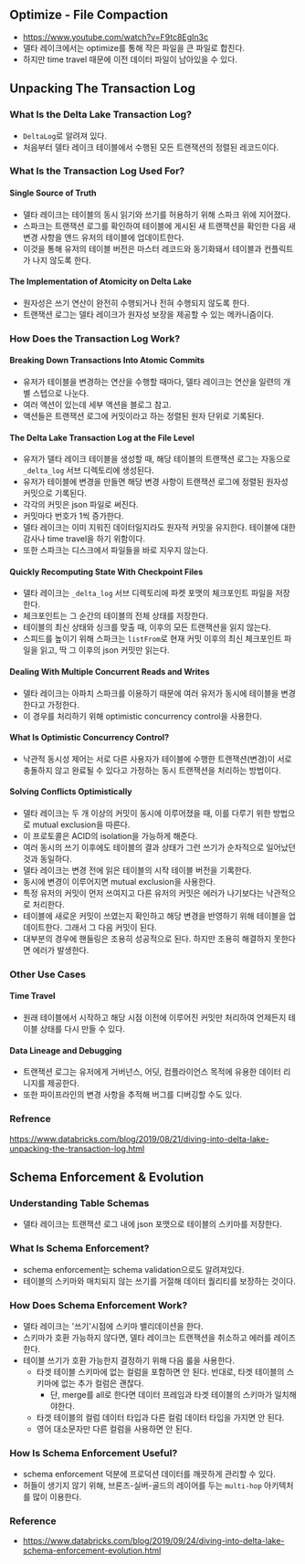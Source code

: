 ## Optimize - File Compaction
- https://www.youtube.com/watch?v=F9tc8EgIn3c
- 델타 레이크에서는 optimize를 통해 작은 파일을 큰 파일로 합친다.
- 하지만 time travel 때문에 이전 데이터 파일이 남아있을 수 있다.

## Unpacking The Transaction Log
### What Is the Delta Lake Transaction Log?
- `DeltaLog`로 알려져 있다.
- 처음부터 델타 레이크 테이블에서 수행된 모든 트랜잭션의 정렬된 레코드이다.

### What Is the Transaction Log Used For?
#### Single Source of Truth
- 델타 레이크는 테이블의 동시 읽기와 쓰기를 허용하기 위해 스파크 위에 지어졌다.
- 스파크는 트랜잭션 로그를 확인하여 테이블에 게시된 새 트랜잭션을 확인한 다음 새 변경 사항을 앤드 유저의 테이블에 업데이트한다.
- 이것을 통해 유저의 테이블 버전은 마스터 레코드와 동기화돼서 테이블과 컨플릭트가 나지 않도록 한다.

#### The Implementation of Atomicity on Delta Lake
- 원자성은 쓰기 연산이 완전히 수행되거나 전혀 수행되지 않도록 한다.
- 트랜잭션 로그는 델타 레이크가 원자성 보장을 제공할 수 있는 메카니즘이다.

### How Does the Transaction Log Work?
#### Breaking Down Transactions Into Atomic Commits
- 유저가 테이블을 변경하는 연산을 수행할 때마다, 델타 레이크는 연산을 일련의 개별 스텝으로 나눈다.
- 여러 액션이 있는데 세부 액션을 블로그 참고.
- 액션들은 트랜잭션 로그에 커밋이라고 하는 정렬된 원자 단위로 기록된다.

#### The Delta Lake Transaction Log at the File Level
- 유저가 델타 레이크 테이블을 생성할 때, 해당 테이블의 트랜잭션 로그는 자동으로 `_delta_log` 서브 디렉토리에 생성된다.
- 유저가 테이블에 변경을 만들면 해당 변경 사항이 트랜잭션 로그에 정렬된 원자성 커밋으로 기록된다.
- 각각의 커밋은 json 파일로 써진다.
- 커밋마다 번호가 1씩 증가한다.
- 델타 레이크는 이미 지워진 데이터일지라도 원자적 커밋을 유지한다. 테이블에 대한 감사나 time travel을 하기 위함이다.
- 또한 스파크는 디스크에서 파일들을 바로 지우지 않는다.

#### Quickly Recomputing State With Checkpoint Files
- 델타 레이크는 `_delta_log` 서브 디렉토리에 파켓 포맷의 체크포인트 파일을 저장한다.
- 체크포인트는 그 순간의 테이블의 전체 상태를 저장한다.
- 테이블의 최신 상태와 싱크를 맞출 때, 이후의 모든 트랜잭션을 읽지 않는다.
- 스피드를 높이기 위해 스파크는 `listFrom`로 현재 커밋 이후의 최신 체크포인트 파일을 읽고, 딱 그 이후의 json 커밋만 읽는다.

#### Dealing With Multiple Concurrent Reads and Writes
- 델타 레이크는 아파치 스파크를 이용하기 때문에 여러 유저가 동시에 테이블을 변경한다고 가정한다.
- 이 경우를 처리하기 위해 optimistic concurrency control을 사용한다.

#### What Is Optimistic Concurrency Control?
- 낙관적 동시성 제어는 서로 다른 사용자가 테이블에 수행한 트랜잭션(변경)이 서로 충돌하지 않고 완료될 수 있다고 가정하는 동시 트랜잭션을 처리하는 방법이다.

#### Solving Conflicts Optimistically
- 델타 레이크는 두 개 이상의 커밋이 동시에 이루어졌을 때, 이를 다루기 위한 방법으로 mutual exclusion을 따른다.
- 이 프로토콜은 ACID의 isolation을 가능하게 해준다.
- 여러 동시의 쓰기 이후에도 테이블의 결과 상태가 그런 쓰기가 순차적으로 일어났던 것과 동일하다.
- 델타 레이크는 변경 전에 읽은 테이블의 시작 테이블 버전을 기록한다.
- 동시에 변경이 이루어지면 mutual exclusion을 사용한다.
- 특정 유저의 커밋이 먼저 쓰여지고 다른 유저의 커밋은 에러가 나기보다는 낙관적으로 처리한다.
- 테이블에 새로운 커밋이 쓰였는지 확인하고 해당 변경을 반영하기 위해 테이블을 업데이트한다. 그래서 그 다음 커밋이 된다.
- 대부분의 경우에 핸들링은 조용히 성공적으로 된다. 하지만 조용히 해결하지 못한다면 에러가 발생한다.

### Other Use Cases
#### Time Travel
- 원래 테이블에서 시작하고 해당 시점 이전에 이루어진 커밋만 처리하여 언제든지 테이블 상태를 다시 만들 수 있다.

#### Data Lineage and Debugging
- 트랜잭션 로그는 유저에게 거버넌스, 어딧, 컴플라이언스 목적에 유용한 데이터 리니지를 제공한다.
- 또한 파이프라인의 변경 사항을 추적해 버그를 디버깅할 수도 있다.

### Refrence
https://www.databricks.com/blog/2019/08/21/diving-into-delta-lake-unpacking-the-transaction-log.html

## Schema Enforcement & Evolution
### Understanding Table Schemas
- 델타 레이크는 트랜잭션 로그 내에 json 포맷으로 테이블의 스키마를 저장한다.

### What Is Schema Enforcement?
- schema enforcement는 schema validation으로도 알려져있다.
- 테이블의 스키마와 매치되지 않는 쓰기를 거절해 데이터 퀄리티를 보장하는 것이다.

### How Does Schema Enforcement Work?
- 델타 레이크는 '쓰기'시점에 스키마 밸리데이션을 한다.
- 스키마가 호환 가능하지 않다면, 델타 레이크는 트랜잭션을 취소하고 에러를 레이즈한다.
- 테이블 쓰기가 호환 가능한지 결정하기 위해 다음 룰을 사용한다.
  - 타겟 테이블 스키마에 없는 컬럼을 포함하면 안 된다. 반대로, 타겟 테이블의 스키마에 없는 추가 컬럼은 괜찮다.
    - 단, merge를 all로 한다면 데이터 프레임과 타겟 테이블의 스키마가 일치해야한다.
  - 타겟 테이블의 컬럼 데이터 타입과 다른 컬럼 데이터 타입을 가지면 안 된다.
  - 영어 대소문자만 다른 컬럼을 사용하면 안 된다.

### How Is Schema Enforcement Useful?
- schema enforcement 덕분에 프로덕션 데이터를 깨끗하게 관리할 수 있다.
- 허들이 생기지 않기 위해, 브론즈-실버-골드의 레이어를 두는 `multi-hop` 아키텍처를 많이 이용한다.

### Reference
- https://www.databricks.com/blog/2019/09/24/diving-into-delta-lake-schema-enforcement-evolution.html